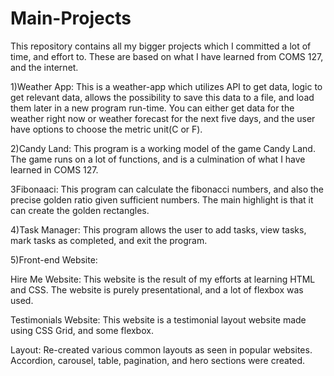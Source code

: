# Main-Projects
This repository contains all my bigger projects which I committed a lot of time, and effort to.
These are based on what I have learned from COMS 127, and the internet.

1)Weather App: This is a weather-app which utilizes API to get data, logic to get relevant data, allows the possibility to save this data to a file, and load them later in a new program 
               run-time. You can either get data for the weather right now or weather forecast for the next five days, and the user have options to choose the metric unit(C or F).

2)Candy Land: This program is a working model of the game Candy Land. The game runs on a lot of functions, and is a culmination of what I have learned in COMS 127.

3Fibonaaci: This program can calculate the fibonacci numbers, and also the precise golden ratio given sufficient numbers. The main highlight is that it can create the golden rectangles.

4)Task Manager: This program allows the user to add tasks, view tasks, mark tasks as completed, and exit the program.

5)Front-end Website:

Hire Me Website: This website is the result of my efforts at learning HTML and CSS. The website is purely presentational, and a lot of flexbox was used.

Testimonials Website: This website is a testimonial layout website made using CSS Grid, and some flexbox. 

Layout: Re-created various common layouts as seen in popular websites.
        Accordion, carousel, table, pagination, and hero sections were created.

